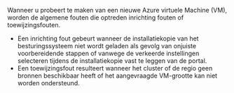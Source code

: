 Wanneer u probeert te maken van een nieuwe Azure virtuele Machine (VM), worden de algemene fouten die optreden inrichting fouten of toewijzingsfouten.

* Een inrichting fout gebeurt wanneer de installatiekopie van het besturingssysteem niet wordt geladen als gevolg van onjuiste voorbereidende stappen of vanwege de verkeerde instellingen selecteren tijdens de installatiekopie vast te leggen van de portal.
* Een toewijzingsfout resulteert wanneer het cluster of de regio geen bronnen beschikbaar heeft of het aangevraagde VM-grootte kan niet worden ondersteund.

